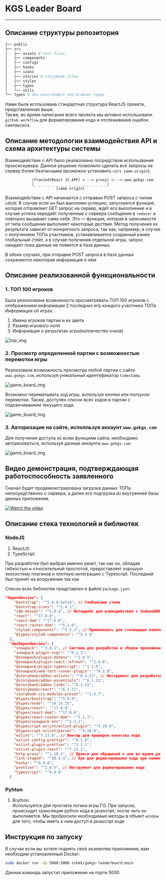# KGS Leader Board

---

## Описание структуры репозитория

```bash
├── public
├── src
│   ├── assets # test files
│   ├── components
│   ├── configs
│   ├── hooks
│   ├── icons
│   ├── stories # storybook files
│   ├── styles
│   ├── types
│   └── utils
└── types # dev environment and browser types
```

Нами была испльзована стандартная структура ReactJS проекта, представленная выше.  
Также, во время написания всего проекта мы активно использовали `github workflow` для форматирования кода и отслеживания ошибок синтаксиса.

## Описание методологии взаимодействия API и схема архитектуры системы

Взаимодействие с API было реализовано посредством использвания проксисервера. Данное решение позволило сделать все запросы на сервер более безпасными (возможно установить `cors same-origin`).

```
            |fronted(React JS APP) <---> proxy| <---> www.gokgs.com
            |_ _ _ _ _ _ _ _ _ _ _ _ _ _ _ _ _|
                       (same origin)
```

Взаимодействие с API начинается с отправки POST запроса с типом `LOGIN`. В случае если он был выполнен успешно, запускается функция, которая отправляет GET запрос на сервер, ждёт его выполнение и в случае успеха передаёт полученные с сервера сообщения в `reducer` и повторно вызывает сама себя. Это — функция, которая в зависимости от типа сообщения выполняет некоторые дествия. Метод получения их результата зависит от конкретного запроса, так как, например, в случае с получением ТОПа участников, устанавливается созданный ранее глобальный стейт, а в случае получения отдельной игры, запрос ожидает пока данные не появятся в базе данных.

В обоих случаях, при отправке POST запроса в базе данных сохраняется некоторая информация о нём

## Описание реализованной функциональности

### 1. ТОП 100 игроков

Была реализована возможность просматривать ТОП 100 игроков с отображением информации 2 последних игр каждого участника ТОПа.
Информация об играх:

1. Имена игроков партии и их цвета
2. Размер игрового поля
3. Информация о резуьтатах игры(колличество очков)

![top_img](/images/top_img.png)

### 2. Просмотр определенной партии с возможностью перемотки игры

Реализована возможность просмотра любой партии с сайта `www.gokgs.com`, используя уникальный идентификатор `timestamp`.

![game_board_img](/images/game_board_img.png)

Возможно перематывать ход игры, используя кнопки или ползунок перемотки. Также, доступен список всех ходов в партии с подсвечиванием текущего хода.

![game_board_img](/images/game_menu_img.png)

### 3. Авторизация на сайте, исполльзуя аккаунт `www.gokgs.com`

Для получения доступа ко всем функциям сайта, необходимо авторизоваться, используя данные аккаунта `www.gokgs.com`

![game_board_img](/images/login_img.png)

## Видео демонстрация, подтверждающая работоспособность заявленного

Сначал будет продемонстрирована загрузка данных ТОПа непосредственно с сервера, а далее его подгрузка из внутренней базы данных приложения.

[![Watch the video](https://img.youtube.com/vi/7G2uMRbf9pM/maxresdefault.jpg)](https://youtu.be/7G2uMRbf9pM)

## Описание стека технологий и библиотек

### NodeJS

1. ReactJS
2. TypeScript

При разработке был выбран именно реакт, так как он, обладая гибкостью и относительной простотой, предоставляет хорошую экосистему плагинов и плотную интеграцию с Typescript. Последний был принят на вооружение так как

Список всех библиотек представлен в файле `package.json`:

```json
"dependencies": {
    "bootstrap": "^5.0.0-beta3", // Глобальные стили
    "bootstrap-icons": "^1.4.1",
    "idb-keyval": "^5.0.4", // Интерфейс для взимодействия с IndexedDB
    "react": "^17.0.0",
    "react-dom": "^17.0.0",
    "react-router-dom": "^5.2.0",
    "styled-components": "^5.2.2", // Применялась для стилищации компонента board
    "@types/styled-components": "^5.1.9"
  },
  "devDependencies": {
    "snowpack": "^3.0.1", // Система для разработки и сборки приложения
    "snowpack-plugin-svgr": "^0.1.2",
    "@snowpack/plugin-dotenv": "^2.0.5",
    "@snowpack/plugin-react-refresh": "^2.4.0",
    "@snowpack/plugin-typescript": "^1.2.0",
    "@snowpack/web-test-runner-plugin": "^0.2.0",
    "@storybook/addon-actions": "^6.1.21", // Инструмент для разработки UI компонентов
    "@storybook/addon-essentials": "^6.1.21",
    "@storybook/addon-links": "^6.1.21",
    "@storybook/react": "^6.1.21",
    "storybook-css-modules-preset": "^1.0.7",
    "@types/bootstrap": "^5.0.9",
    "@types/node": "^14.14.35",
    "@types/react": "^17.0.0",
    "@types/react-dom": "^17.0.0",
    "@types/react-router-dom": "^5.1.7",
    "@types/snowpack-env": "^2.3.2",
    "@typescript-eslint/eslint-plugin": "^4.20.0",
    "@typescript-eslint/parser": "^4.20.0",
    "eslint": "^7.23.0", // Линтер для проверки качества кода
    "eslint-config-prettier": "^8.1.0",
    "eslint-plugin-prettier": "^3.3.1",
    "eslint-plugin-react": "^7.23.1",
    "http-proxy": "^1.18.1", // Прокси для обращений к апи во время разработки
    "lint-staged": "^10.5.4", // Хук для форматирования кода при коммите
    "husky": "^6.0.0",
    "prettier": "^2.0.5", // Инструмент для форматирования кода
    "typescript": "^4.0.0"
  }
```

### Pyhton

1. Brython  
   Используется для просчета логики игры ГО. При запуске, происходит трансляция python кода в javascript, после чего он выполняется. Мы пробросили необходимые методы в объект `window` для того, чтобы иметь к ним доступ в javascript коде

## Инструкция по запуску

В случае если вы хотите поднять свой экземпляр приложения, вам необходим установленный Docker:

```bash
sudo docker run -dp 5000:5000 sshkk/gokgs-leaderboard:main
```

Данная команда запустит приложение на порте 5000.
